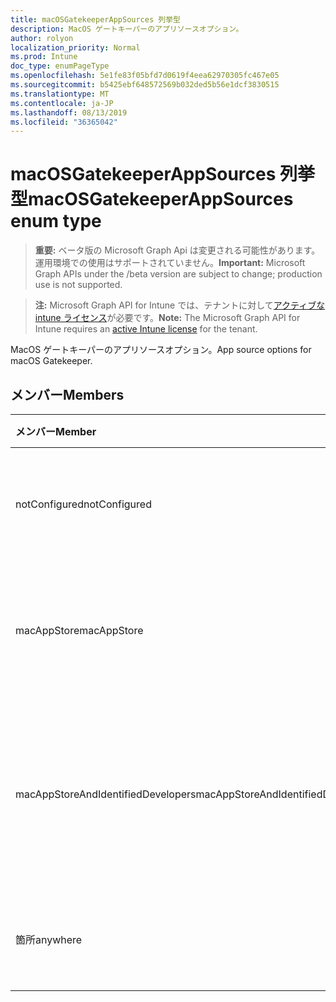 ```yaml
---
title: macOSGatekeeperAppSources 列挙型
description: MacOS ゲートキーパーのアプリソースオプション。
author: rolyon
localization_priority: Normal
ms.prod: Intune
doc_type: enumPageType
ms.openlocfilehash: 5e1fe83f05bfd7d0619f4eea62970305fc467e05
ms.sourcegitcommit: b5425ebf648572569b032ded5b56e1dcf3830515
ms.translationtype: MT
ms.contentlocale: ja-JP
ms.lasthandoff: 08/13/2019
ms.locfileid: "36365042"
---
```

# <a name="macosgatekeeperappsources-enum-type"></a><span data-ttu-id="83157-103">macOSGatekeeperAppSources 列挙型</span><span class="sxs-lookup"><span data-stu-id="83157-103">macOSGatekeeperAppSources enum type</span></span>

> <span data-ttu-id="83157-104">**重要:** ベータ版の Microsoft Graph Api は変更される可能性があります。運用環境での使用はサポートされていません。</span><span class="sxs-lookup"><span data-stu-id="83157-104">**Important:** Microsoft Graph APIs under the /beta version are subject to change; production use is not supported.</span></span>

> <span data-ttu-id="83157-105">**注:** Microsoft Graph API for Intune では、テナントに対して[アクティブな intune ライセンス](https://go.microsoft.com/fwlink/?linkid=839381)が必要です。</span><span class="sxs-lookup"><span data-stu-id="83157-105">**Note:** The Microsoft Graph API for Intune requires an [active Intune license](https://go.microsoft.com/fwlink/?linkid=839381) for the tenant.</span></span>

<span data-ttu-id="83157-106">MacOS ゲートキーパーのアプリソースオプション。</span><span class="sxs-lookup"><span data-stu-id="83157-106">App source options for macOS Gatekeeper.</span></span>

## <a name="members"></a><span data-ttu-id="83157-107">メンバー</span><span class="sxs-lookup"><span data-stu-id="83157-107">Members</span></span>
|<span data-ttu-id="83157-108">メンバー</span><span class="sxs-lookup"><span data-stu-id="83157-108">Member</span></span>|<span data-ttu-id="83157-109">値</span><span class="sxs-lookup"><span data-stu-id="83157-109">Value</span></span>|<span data-ttu-id="83157-110">説明</span><span class="sxs-lookup"><span data-stu-id="83157-110">Description</span></span>|
|:---|:---|:---|
|<span data-ttu-id="83157-111">notConfigured</span><span class="sxs-lookup"><span data-stu-id="83157-111">notConfigured</span></span>|<span data-ttu-id="83157-112">.0</span><span class="sxs-lookup"><span data-stu-id="83157-112">0</span></span>|<span data-ttu-id="83157-113">デバイスの既定値。意図的ではありません。</span><span class="sxs-lookup"><span data-stu-id="83157-113">Device default value, no intent.</span></span>|
|<span data-ttu-id="83157-114">macAppStore</span><span class="sxs-lookup"><span data-stu-id="83157-114">macAppStore</span></span>|<span data-ttu-id="83157-115">1-d</span><span class="sxs-lookup"><span data-stu-id="83157-115">1</span></span>|<span data-ttu-id="83157-116">Mac AppStore からのアプリのみを実行できます。</span><span class="sxs-lookup"><span data-stu-id="83157-116">Only apps from the Mac AppStore can be run.</span></span>|
|<span data-ttu-id="83157-117">macAppStoreAndIdentifiedDevelopers</span><span class="sxs-lookup"><span data-stu-id="83157-117">macAppStoreAndIdentifiedDevelopers</span></span>|<span data-ttu-id="83157-118">pbm-2</span><span class="sxs-lookup"><span data-stu-id="83157-118">2</span></span>|<span data-ttu-id="83157-119">Mac AppStore のアプリのみを実行することができます。</span><span class="sxs-lookup"><span data-stu-id="83157-119">Only apps from the Mac AppStore and identified developers can be run.</span></span>|
|<span data-ttu-id="83157-120">箇所</span><span class="sxs-lookup"><span data-stu-id="83157-120">anywhere</span></span>|<span data-ttu-id="83157-121">1/3</span><span class="sxs-lookup"><span data-stu-id="83157-121">3</span></span>|<span data-ttu-id="83157-122">任意の場所からアプリを実行できます。</span><span class="sxs-lookup"><span data-stu-id="83157-122">Apps from anywhere can be run.</span></span>|



